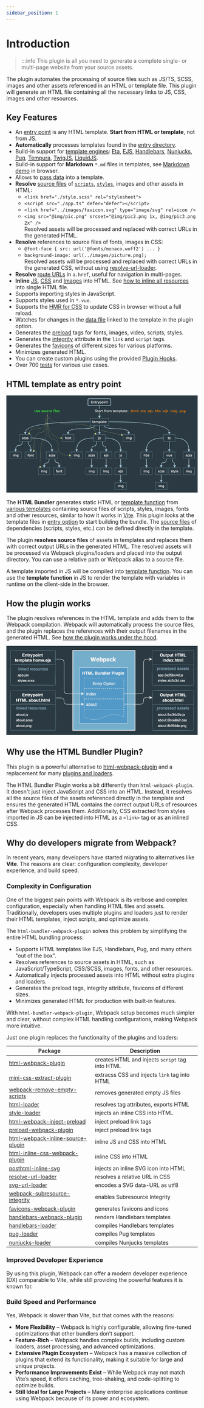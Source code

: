 ```yaml
---
sidebar_position: 1
---
```


# Introduction

> :::info
> This plugin is all you need to generate a complete single- or multi-page website from your source assets.

The plugin automates the processing of source files such as JS/TS, SCSS, images and other assets referenced in an HTML or template file.
This plugin will generate an HTML file containing all the necessary links to JS, CSS, images and other resources.

## Key Features

- An [entry point](#option-entry) is any HTML template. **Start from HTML or template**, not from JS.
- **Automatically** processes templates found in the [entry directory](#option-entry-path).
- Build-in support for [template engines](#template-engine): [Eta](#using-template-eta), [EJS](#using-template-ejs), [Handlebars](#using-template-handlebars), [Nunjucks](#using-template-nunjucks), [Pug](#using-template-pug), [Tempura](#using-template-tempura), [TwigJS](#using-template-twig), [LiquidJS](#using-template-liquidjs).
- Build-in support for **Markdown** `*.md` files in templates, see [Markdown demo](https://stackblitz.com/edit/markdown-to-html-webpack?file=webpack.config.js) in browser.
- Allows to [pass data](#option-entry-advanced) into a template.
- **Resolve** [source files](#loader-option-sources) of [`scripts`](#option-js), [`styles`](#option-css), images and other assets in HTML:
  - `<link href="./style.scss" rel="stylesheet">`
  - `<script src="./app.ts" defer="defer"></script>`
  - `<link href="../images/favicon.svg" type="image/svg" rel=icon />`
  - `<img src="@img/pic.png" srcset="@img/pic2.png 1x, @img/pic3.png 2x" />`\
    Resolved assets will be processed and replaced with correct URLs in the generated HTML.
- **Resolve** references to source files of fonts, images in CSS:
  - `@font-face { src: url('@fonts/monaco.woff2') ... }`
  - `background-image: url(../images/picture.png);`\
    Resolved assets will be processed and replaced with correct URLs in the generated CSS, without using [resolve-url-loader](https://github.com/bholloway/resolve-url-loader).
- **Resolve** [route URLs](#option-router) in `a.href`, useful for navigation in multi-pages.
- **Inline** [JS](#recipe-inline-js), [CSS](#recipe-inline-css) and [Images](#recipe-inline-image) into HTML. See [how to inline all resources](#recipe-inline-all-assets-to-html) into single HTML file.
- Supports importing styles in JavaScript.
- Supports styles used in `*.vue`.
- Supports the [HMR for CSS](#option-css-hot) to update CSS in browser without a full reload.
- Watches for changes in the [data file](#option-entry-data) linked to the template in the plugin option.
- Generates the [preload](#option-preload) tags for fonts, images, video, scripts, styles.
- Generates the [integrity](#option-integrity) attribute in the `link` and `script` tags.
- Generates the [favicons](#favicons-bundler-plugin) of different sizes for various platforms.
- Minimizes generated HTML.
- You can create custom plugins using the provided [Plugin Hooks](#plugin-hooks-and-callbacks).
- Over 700 [tests](https://github.com/webdiscus/html-bundler-webpack-plugin/tree/master/test) for various use cases.


## HTML template as entry point

![](../static/img/docs/assets-graph.png)

The **HTML Bundler** generates static HTML or [template function](#template-in-js) from [various templates](#template-engine) containing source files of scripts, styles, images, fonts and other resources, similar to how it works in [Vite](https://vitejs.dev/guide/#index-html-and-project-root).
This plugin looks at the template files in [entry option](#option-entry) to start building the bundle.
The [source files](#loader-option-sources) of dependencies (scripts, styles, etc.) can be defined directly in the template.

The plugin **resolves source files** of assets in templates and replaces them with correct output URLs in the generated HTML.
The resolved assets will be processed via Webpack plugins/loaders and placed into the output directory.
You can use a relative path or Webpack alias to a source file.

A template imported in JS will be compiled into [template function](#template-in-js). You can use the **template function** in JS to render the template with variables in runtime on the client-side in the browser.


## How the plugin works

The plugin resolves references in the HTML template and adds them to the Webpack compilation.
Webpack will automatically process the source files, and the plugin replaces the references with their output filenames in the generated HTML.
See [how the plugin works under the hood](#plugin-hooks-and-callbacks).

![](../static/img/docs/workflow.png)


## Why use the HTML Bundler Plugin?

This plugin is a powerful alternative to [html-webpack-plugin](https://github.com/jantimon/html-webpack-plugin) and a replacement for many [plugins and loaders](#list-of-plugins).

The HTML Bundler Plugin works a bit differently than `html-webpack-plugin`.
It doesn't just inject JavaScript and CSS into an HTML.
Instead, it resolves all the source files of the assets referenced directly in the template
and ensures the generated HTML contains the correct output URLs of resources after Webpack processes them.
Additionally, CSS extracted from styles imported in JS can be injected into HTML as a `<link>` tag or as an inlined CSS.

<a id="list-of-plugins" name="list-of-plugins"></a>

## Why do developers migrate from Webpack?

In recent years, many developers have started migrating to alternatives like **Vite**.
The reasons are clear: configuration complexity, developer experience, and build speed.

### Complexity in Configuration

One of the biggest pain points with Webpack is its verbose and complex configuration, 
especially when handling HTML files and assets. 
Traditionally, developers uses multiple plugins and loaders just to render their HTML templates, 
inject scripts, and optimize assets.

The `html-bundler-webpack-plugin` solves this problem by simplifying the entire HTML bundling process:
- Supports HTML templates like EJS, Handlebars, Pug, and many others "out of the box".
- Resolves references to source assets in HTML, such as JavaScript/TypeScript, CSS/SCSS, images, fonts, and other resources.
- Automatically injects processed assets into HTML without extra plugins and loaders.
- Generates the preload tags, integrity attribute, favicons of different sizes.
- Minimizes generated HTML for production with built-in features.

With `html-bundler-webpack-plugin`, Webpack setup becomes much simpler and clear, 
without complex HTML handling configurations, making Webpack more intuitive.

Just one plugin replaces the functionality of the plugins and loaders:

| Package                                                                                                 | Description                                     |
|---------------------------------------------------------------------------------------------------------|-------------------------------------------------|
| [html-webpack-plugin](https://github.com/jantimon/html-webpack-plugin)                                  | creates HTML and injects `script` tag into HTML |
| [mini-css-extract-plugin](https://github.com/webpack-contrib/mini-css-extract-plugin)                   | extracss CSS and injects `link` tag into HTML   |
| [webpack-remove-empty-scripts](https://github.com/webdiscus/webpack-remove-empty-scripts)               | removes generated empty JS files                |
| [html-loader](https://github.com/webpack-contrib/html-loader)                                           | resolves tag attributes, exports HTML           |
| [style-loader](https://github.com/webpack-contrib/style-loader)                                         | injects an inline CSS into HTML                 |
| [html-webpack-inject-preload](https://github.com/principalstudio/html-webpack-inject-preload)           | inject preload link tags                        |
| [preload-webpack-plugin](https://github.com/vuejs/preload-webpack-plugin)                               | inject preload link tags                        |
| [html-webpack-inline-source-plugin](https://github.com/dustinjackson/html-webpack-inline-source-plugin) | inline JS and CSS into HTML                     |
| [html-inline-css-webpack-plugin](https://github.com/runjuu/html-inline-css-webpack-plugin)              | inline CSS into HTML                            |
| [posthtml-inline-svg](https://github.com/andrey-hohlov/posthtml-inline-svg)                             | injects an inline SVG icon into HTML            |
| [resolve-url-loader](https://github.com/bholloway/resolve-url-loader)                                   | resolves a relative URL in CSS                  |
| [svg-url-loader](https://github.com/bhovhannes/svg-url-loader)                                          | encodes a SVG data-URL as utf8                  |
| [webpack-subresource-integrity ](https://www.npmjs.com/package/webpack-subresource-integrity)           | enables Subresource Integrity                   |
| [favicons-webpack-plugin ](https://github.com/jantimon/favicons-webpack-plugin)                         | generates favicons and icons                    |
| [handlebars-webpack-plugin](https://github.com/sagold/handlebars-webpack-plugin)                        | renders Handlebars templates                    |
| [handlebars-loader](https://github.com/pcardune/handlebars-loader)                                      | compiles Handlebars templates                   |
| [pug-loader](https://www.npmjs.com/package/pug-loader)          | compiles Pug templates                          |
| [nunjucks-loader](https://github.com/at0g/nunjucks-loader)          | compiles Nunjucks templates                     |

### Improved Developer Experience

By using this plugin, Webpack can offer a modern developer experience (DX) comparable to Vite, 
while still providing the powerful features it is known for.


### Build Speed and Performance

Yes, Webpack is slower than Vite, but that comes with the reasons:

- **More Flexibility** – Webpack is highly configurable, allowing fine-tuned optimizations that other bundlers don’t support.
- **Feature-Rich** – Webpack handles complex builds, including custom loaders, asset processing, and advanced optimizations.
- **Extensive Plugin Ecosystem** – Webpack has a massive collection of plugins that extend its functionality, making it suitable for large and unique projects.
- **Performance Improvements Exist** – While Webpack may not match Vite’s speed, it offers caching, tree-shaking, and code-splitting to optimize builds.
- **Still Ideal for Large Projects** – Many enterprise applications continue using Webpack because of its power and ecosystem.
